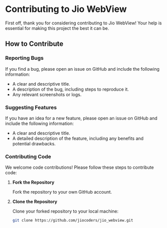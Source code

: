 # Contributing to Jio WebView

First off, thank you for considering contributing to Jio WebView! Your help is essential for making this project the best it can be.

## How to Contribute

### Reporting Bugs

If you find a bug, please open an issue on GitHub and include the following information:
- A clear and descriptive title.
- A description of the bug, including steps to reproduce it.
- Any relevant screenshots or logs.

### Suggesting Features

If you have an idea for a new feature, please open an issue on GitHub and include the following information:
- A clear and descriptive title.
- A detailed description of the feature, including any benefits and potential drawbacks.

### Contributing Code

We welcome code contributions! Please follow these steps to contribute code:

1. **Fork the Repository**

   Fork the repository to your own GitHub account.

2. **Clone the Repository**

   Clone your forked repository to your local machine:
   ```sh
   git clone https://github.com/jiocoders/jio_webview.git
